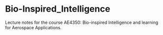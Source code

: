 # Bio-Inspired_Intelligence
Lecture notes for the course AE4350: Bio-inspired Intelligence and learning for Aerospace Applications.
